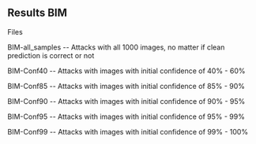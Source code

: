## Results BIM

Files

BIM-all_samples -- Attacks with all 1000 images, no matter if clean prediction is correct or not

BIM-Conf40      -- Attacks with images with initial confidence of 40% - 60%

BIM-Conf85      -- Attacks with images with initial confidence of 85% - 90%

BIM-Conf90      -- Attacks with images with initial confidence of 90% - 95%

BIM-Conf95      -- Attacks with images with initial confidence of 95% - 99%

BIM-Conf99      -- Attacks with images with initial confidence of 99% - 100%
